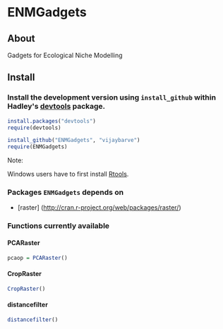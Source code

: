 ENMGadgets
==========

## About
Gadgets for Ecological Niche Modelling


## Install

### Install the development version using `install_github` within Hadley's [devtools](https://github.com/hadley/devtools) package.

```R
install.packages("devtools")
require(devtools)

install_github("ENMGadgets", "vijaybarve")
require(ENMGadgets)
```

Note: 

Windows users have to first install [Rtools](http://cran.r-project.org/bin/windows/Rtools/).

### Packages `ENMGadgets` depends on
+ [raster] (http://cran.r-project.org/web/packages/raster/)

### Functions currently available

#### PCARaster

```r
pcaop = PCARaster()
```

#### CropRaster

```r
CropRaster()
```

#### distancefilter
```r
distancefilter()
```

